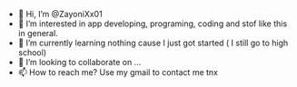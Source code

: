 - 👋 Hi, I’m @ZayoniXx01
- 👀 I’m interested in app developing, programing, coding and stof like this in general.
- 🌱 I’m currently learning nothing cause I just got started ( I still go to high school) 
- 💞️ I’m looking to collaborate on ...
- 📫 How to reach me? Use my gmail to contact me tnx

<!---
ZayoniXx01/ZayoniXx01 is a ✨ special ✨ repository because its `README.md` (this file) appears on your GitHub profile.
You can click the Preview link to take a look at your changes.
--->



